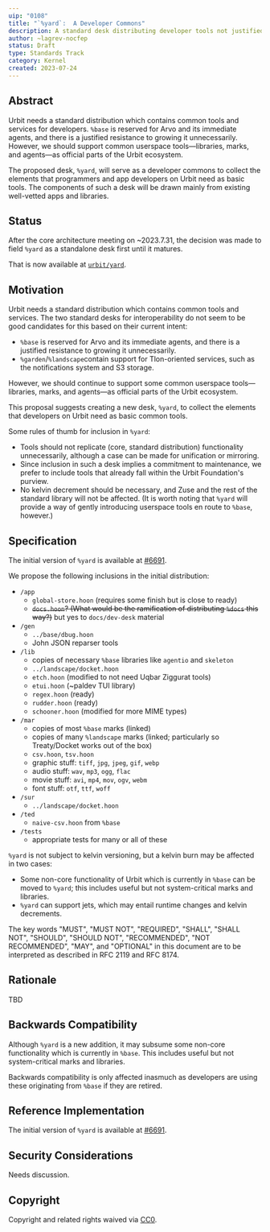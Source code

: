 ```yaml
---
uip: "0108"
title: "`%yard`:  A Developer Commons"
description: A standard desk distributing developer tools not justified in `%base`.
author: ~lagrev-nocfep
status: Draft
type: Standards Track
category: Kernel
created: 2023-07-24
---
```


## Abstract

Urbit needs a standard distribution which contains common tools and services for developers.  `%base` is reserved for Arvo and its immediate agents, and there is a justified resistance to growing it unnecessarily.  However, we should support common userspace tools—libraries, marks, and agents—as official parts of the Urbit ecosystem.

The proposed desk, `%yard`, will serve as a developer commons to collect the elements that programmers and app developers on Urbit need as basic tools.  The components of such a desk will be drawn mainly from existing well-vetted apps and libraries.

## Status

After the core architecture meeting on ~2023.7.31, the decision was made to field `%yard` as a standalone desk first until it matures.

That is now available at [`urbit/yard`](https://github.com/urbit/yard).

## Motivation

Urbit needs a standard distribution which contains common tools and services.  The two standard desks for interoperability do not seem to be good candidates for this based on their current intent:

- `%base` is reserved for Arvo and its immediate agents, and there is a justified resistance to growing it unnecessarily.
- `%garden`/`%landscape`contain support for Tlon-oriented services, such as the notifications system and S3 storage.

However, we should continue to support some common userspace tools—libraries, marks, and agents—as official parts of the Urbit ecosystem.

This proposal suggests creating a new desk, `%yard`, to collect the elements that developers on Urbit need as basic common tools.

Some rules of thumb for inclusion in `%yard`:

- Tools should not replicate (core, standard distribution) functionality unnecessarily, although a case can be made for unification or mirroring.
- Since inclusion in such a desk implies a commitment to maintenance, we prefer to include tools that already fall within the Urbit Foundation's purview.
- No kelvin decrement should be necessary, and Zuse and the rest of the standard library will not be affected.  (It is worth noting that `%yard` will provide a way of gently introducing userspace tools en route to `%base`, however.)


## Specification

The initial version of `%yard` is available at [#6691](https://github.com/urbit/urbit/pull/6691/files).

We propose the following inclusions in the initial distribution:

- `/app`
  - `global-store.hoon` (requires some finish but is close to ready)
  - ~~`docs.hoon`? (What would be the ramification of distributing `%docs` this way?)~~ but yes to `docs/dev-desk` material
- `/gen`
  - `../base/dbug.hoon`
  - John JSON reparser tools
- `/lib`
  - copies of necessary `%base` libraries like `agentio` and `skeleton`
  - `../landscape/docket.hoon`
  - `etch.hoon` (modified to not need Uqbar Ziggurat tools)
  - `etui.hoon` (~paldev TUI library)
  - `regex.hoon` (ready)
  - `rudder.hoon` (ready)
  - `schooner.hoon` (modified for more MIME types)
- `/mar`
  - copies of most `%base` marks (linked)
  - copies of many `%landscape` marks (linked; particularly so Treaty/Docket works out of the box)
  - `csv.hoon`, `tsv.hoon`
  - graphic stuff:  `tiff`, `jpg`, `jpeg`, `gif`, `webp`
  - audio stuff:  `wav`, `mp3`, `ogg`, `flac`
  - movie stuff:  `avi`, `mp4`, `mov`, `ogv`, `webm`
  - font stuff:  `otf`, `ttf`, `woff`
- `/sur`
  - `../landscape/docket.hoon`
- `/ted`
  - `naive-csv.hoon` from `%base`
- `/tests`
  - appropriate tests for many or all of these

`%yard` is not subject to kelvin versioning, but a kelvin burn may be affected in two cases:

- Some non-core functionality of Urbit which is currently in `%base` can be moved to `%yard`; this includes useful but not system-critical marks and libraries.
- `%yard` can support jets, which may entail runtime changes and kelvin decrements.

The key words "MUST", "MUST NOT", "REQUIRED", "SHALL", "SHALL NOT", "SHOULD", "SHOULD NOT", "RECOMMENDED", "NOT RECOMMENDED", "MAY", and "OPTIONAL" in this document are to be interpreted as described in RFC 2119 and RFC 8174.

## Rationale

TBD

## Backwards Compatibility

Although `%yard` is a new addition, it may subsume some non-core functionality which is currently in `%base`.  This includes useful but not system-critical marks and libraries.

Backwards compatibility is only affected inasmuch as developers are using these originating from `%base` if they are retired.

## Reference Implementation

The initial version of `%yard` is available at [#6691](https://github.com/urbit/urbit/pull/6691/files).

## Security Considerations

Needs discussion.

## Copyright

Copyright and related rights waived via [CC0](../LICENSE.md).
